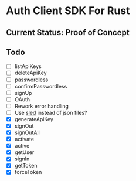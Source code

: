 # Auth Client SDK For Rust

## **Current Status: Proof of Concept**

## Todo
- [ ] listApiKeys
- [ ] deleteApiKey
- [ ] passwordless
- [ ] confirmPasswordless
- [ ] signUp
- [ ] OAuth
- [ ] Rework error handling
- [ ] Use [sled](https://github.com/spacejam/sled) instead of json files?
- [X] generateApiKey
- [X] signOut
- [X] signOutAll
- [X] activate
- [X] active
- [X] getUser
- [X] signIn
- [X] getToken
- [X] forceToken